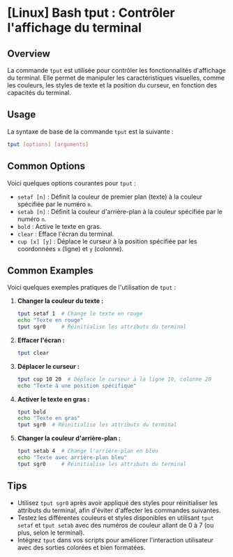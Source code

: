 # [Linux] Bash tput : Contrôler l'affichage du terminal

## Overview
La commande `tput` est utilisée pour contrôler les fonctionnalités d'affichage du terminal. Elle permet de manipuler les caractéristiques visuelles, comme les couleurs, les styles de texte et la position du curseur, en fonction des capacités du terminal.

## Usage
La syntaxe de base de la commande `tput` est la suivante :

```bash
tput [options] [arguments]
```

## Common Options
Voici quelques options courantes pour `tput` :

- `setaf [n]` : Définit la couleur de premier plan (texte) à la couleur spécifiée par le numéro `n`.
- `setab [n]` : Définit la couleur d'arrière-plan à la couleur spécifiée par le numéro `n`.
- `bold` : Active le texte en gras.
- `clear` : Efface l'écran du terminal.
- `cup [x] [y]` : Déplace le curseur à la position spécifiée par les coordonnées `x` (ligne) et `y` (colonne).

## Common Examples
Voici quelques exemples pratiques de l'utilisation de `tput` :

1. **Changer la couleur du texte :**
   ```bash
   tput setaf 1  # Change le texte en rouge
   echo "Texte en rouge"
   tput sgr0     # Réinitialise les attributs du terminal
   ```

2. **Effacer l'écran :**
   ```bash
   tput clear
   ```

3. **Déplacer le curseur :**
   ```bash
   tput cup 10 20  # Déplace le curseur à la ligne 10, colonne 20
   echo "Texte à une position spécifique"
   ```

4. **Activer le texte en gras :**
   ```bash
   tput bold
   echo "Texte en gras"
   tput sgr0  # Réinitialise les attributs du terminal
   ```

5. **Changer la couleur d'arrière-plan :**
   ```bash
   tput setab 4  # Change l'arrière-plan en bleu
   echo "Texte avec arrière-plan bleu"
   tput sgr0     # Réinitialise les attributs du terminal
   ```

## Tips
- Utilisez `tput sgr0` après avoir appliqué des styles pour réinitialiser les attributs du terminal, afin d'éviter d'affecter les commandes suivantes.
- Testez les différentes couleurs et styles disponibles en utilisant `tput setaf` et `tput setab` avec des numéros de couleur allant de 0 à 7 (ou plus, selon le terminal).
- Intégrez `tput` dans vos scripts pour améliorer l'interaction utilisateur avec des sorties colorées et bien formatées.